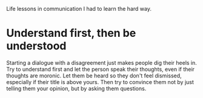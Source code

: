 Life lessons in communication I had to learn the hard way.
# Understand first, then be understood
Starting a dialogue with a disagreement just makes people dig their heels in. Try to understand first and let the person speak their thoughts, even if their thoughts are moronic. Let them be heard so they don't feel dismissed, especially if their title is above yours. Then try to convince them not by just telling them your opinion, but by asking them questions.